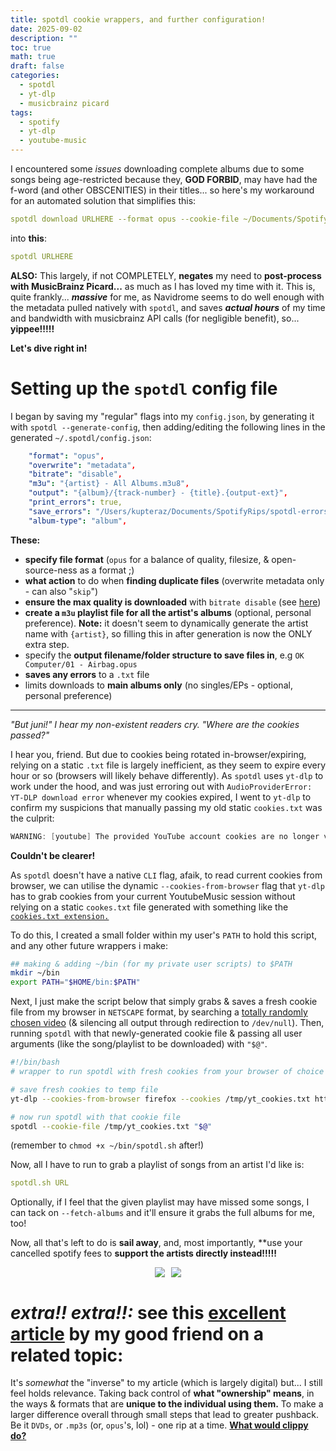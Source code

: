 ```yaml
---
title: spotdl cookie wrappers, and further configuration!
date: 2025-09-02
description: ""
toc: true
math: true
draft: false
categories:
  - spotdl
  - yt-dlp
  - musicbrainz picard
tags:
  - spotify
  - yt-dlp
  - youtube-music
---
```

I encountered some *issues* downloading complete albums due to some songs being age-restricted because they, **GOD FORBID**, may have had the f-word (and other OBSCENITIES) in their titles... so here's my workaround for an automated solution that simplifies this:

``` yaml
spotdl download URLHERE --format opus --cookie-file ~/Documents/SpotifyRips/cookies.txt --bitrate disable --audio youtube-music --overwrite metadata.... etc. etc.
```

into **this**:

``` yaml
spotdl URLHERE
```

**ALSO:** This largely, if not COMPLETELY, **negates** my need to **post-process with MusicBrainz Picard...** as much as I has loved my time with it. This is, quite frankly... ***massive*** for me, as Navidrome seems to do well enough with the metadata pulled natively with `spotdl`, and saves ***actual hours*** of my time and bandwidth with musicbrainz API calls (for negligible benefit), so... **yippee!!!!!**

**Let's dive right in!**

# Setting up the `spotdl` config file

I began by saving my "regular" flags into my `config.json`, by generating it with `spotdl --generate-config`, then adding/editing the following lines in the generated `~/.spotdl/config.json`:

``` yaml
    "format": "opus",
    "overwrite": "metadata",
    "bitrate": "disable",
	"m3u": "{artist} - All Albums.m3u8",
    "output": "{album}/{track-number} - {title}.{output-ext}",
    "print_errors": true,
    "save_errors": "/Users/kupteraz/Documents/SpotifyRips/spotdl-errors.txt",
    "album-type": "album",

```

**These:**
- **specify file format** (`opus` for a balance of quality, filesize, & open-source-ness as a format ;)
- **what action** to do when **finding duplicate files** (overwrite metadata only - can also "`skip`")
- **ensure the max quality is downloaded** with `bitrate disable` (see [here](https://spotdl.readthedocs.io/en/latest/usage/#youtube-music-premium))
- **create a `m3u` playlist file for all the artist's albums** (optional, personal preference). **Note:** it doesn't seem to dynamically generate the artist name with `{artist}`, so filling this in after generation is now the ONLY extra step.
- specify the **output filename/folder structure to save files in**, e.g `OK Computer/01 - Airbag.opus`
- **saves any errors** to a `.txt` file
- limits downloads to **main albums only** (no singles/EPs - optional, personal preference)

---

*"But juni!" I hear my non-existent readers cry. "Where are the cookies passed?"*


I hear you, friend. But due to cookies being rotated in-browser/expiring, relying on a static `.txt` file is largely inefficient, as they seem to expire every hour or so (browsers will likely behave differently). As `spotdl` uses `yt-dlp` to work under the hood, and was just erroring out with `AudioProviderError: YT-DLP download error` whenever my cookies expired, I went to `yt-dlp` to confirm my suspicions that manually passing my old static `cookies.txt` was the culprit:

``` go 
WARNING: [youtube] The provided YouTube account cookies are no longer valid. They have likely been rotated in the browser as a security measure. For tips on how to effectively export YouTube cookies, refer to https://github.com/yt-dlp/yt-dlp/wiki/Extractors#exporting-youtube-cookies.
```

**Couldn't be clearer!** 

As `spotdl` doesn't have a native `CLI` flag, afaik, to read current cookies from browser, we can utilise the dynamic `--cookies-from-browser` flag that `yt-dlp` has to grab cookies from your current YoutubeMusic session without relying on a static `cookes.txt` file generated with something like the [`cookies.txt extension.`](https://addons.mozilla.org/en-US/firefox/addon/cookies-txt/)

To do this, I created a small folder within my user's `PATH` to hold this script, and any other future wrappers i make:
``` bash
## making & adding ~/bin (for my private user scripts) to $PATH
mkdir ~/bin
export PATH="$HOME/bin:$PATH"

```

Next, I just make the script below that simply grabs & saves a fresh cookie file from my browser in `NETSCAPE` format, by searching a [totally randomly chosen video](https://music.youtube.com/watch?v=dQw4w9WgXcQ) (& silencing all output through redirection to `/dev/null`). Then, running `spotdl` with that newly-generated cookie file & passing all user arguments (like the song/playlist to be downloaded) with `"$@"`.

``` bash
#!/bin/bash
# wrapper to run spotdl with fresh cookies from your browser of choice (firefox, for me)

# save fresh cookies to temp file
yt-dlp --cookies-from-browser firefox --cookies /tmp/yt_cookies.txt https://music.youtube.com/watch?v=dQw4w9WgXcQ -O id > /dev/null 2>&1

# now run spotdl with that cookie file
spotdl --cookie-file /tmp/yt_cookies.txt "$@"

```

(remember to `chmod +x ~/bin/spotdl.sh` after!)

Now, all I have to run to grab a playlist of songs from an artist I'd like is:

``` yaml
spotdl.sh URL
```

Optionally, if I feel that the given playlist may have missed some songs, I can tack on `--fetch-albums` and it'll ensure it grabs the full albums for me, too! 

Now, all that's left to do is **sail away**, and, most importantly, **use your cancelled spotify fees to **support the artists directly instead!!!!!** 

<div style="display: flex; justify-content: center; align-items: center; gap: 10px; width: 100%;">
  <img src="https://web.archive.org/web/20091022160937im_/http://www.geocities.com/multilogan/ca154.gif" style="max-width: 200px; height: auto;">
  <img src="https://web.archive.org/web/20091027010028if_/http://ar.geocities.com/lossusti/images/ahorasi.gif" style="max-width: 200px; height: auto;">
</div>

# *extra!! extra!!:* see this [excellent article](https://lunamouse.bearblog.dev/day110/) by my good friend on a related topic:
It's *somewhat* the "inverse" to my article (which is largely digital) but... I still feel holds relevance. Taking back control of **what "ownership" means**, in the ways & formats that are **unique to the individual using them.** To make a larger difference overall through small steps that lead to greater pushback. Be it `DVDs`, or `.mp3s` (or, `opus`'s, lol) - one rip at a time. **[What would clippy do?](https://www.youtube.com/watch?v=2_Dtmpe9qaQ)**